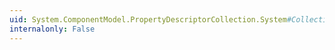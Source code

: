 ```yaml
---
uid: System.ComponentModel.PropertyDescriptorCollection.System#Collections#IDictionary#Contains(System.Object)
internalonly: False
---
```

